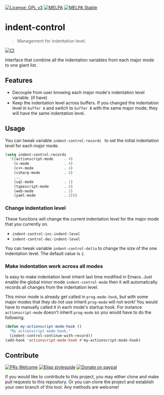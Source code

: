 [![License: GPL v3](https://img.shields.io/badge/License-GPL%20v3-blue.svg)](https://www.gnu.org/licenses/gpl-3.0)
[![MELPA](https://melpa.org/packages/indent-control-badge.svg)](https://melpa.org/#/indent-control)
[![MELPA Stable](https://stable.melpa.org/packages/indent-control-badge.svg)](https://stable.melpa.org/#/indent-control)

# indent-control
> Management for indentation level.

[![CI](https://github.com/jcs-elpa/indent-control/actions/workflows/test.yml/badge.svg)](https://github.com/jcs-elpa/indent-control/actions/workflows/test.yml)

Interface that combine all the indentation variables from each major mode
to one giant list.

## Features

* Decouple from user knowing each major mode's indentation level variable. (if have)
* Keep the indentation level across buffers. If you changed the indentation level
in `buffer A` and switch to `buffer B` with the same major mode; they will have
the same indentation level.

## Usage

You can tweak variable `indent-control-records ` to set the initial
indentation level for each major mode.

```el
(setq indent-control-records
  '((actionscript-mode     . 4)
    (c-mode                . 4)
    (c++-mode              . 4)
    (csharp-mode           . 4)
    ...
    (sql-mode              . 1)
    (typescript-mode       . 4)
    (web-mode              . 2)
    (yaml-mode             . 2)))
```

### Change indentation level

These functions will change the current indentation level for the major mode
that you currently on.

* `indent-control-inc-indent-level`
* `indent-control-dec-indent-level`

You can tweak variable `indent-control-delta` to change the size of the one
indentation level. The default value is `2`.

### Make indentation work across all modes

Is easy to make indentation level inherit last time modified in Emacs.
Just enable the global minor mode `indent-control-mode` then it will
automatically records all changes from the indentation level.

This minor mode is already get called in `prog-mode-hook`, but with some
major modes that they do not use inherit `prog-mode` will not work!
You would have to manually called it in each mode's startup hook.
For instance `actionscript-mode` doesn't inherit `prog-mode` so you would
have to do the following.

```el
(defun my-actionscript-mode-hook ()
  "My actionscript mode hook."
  (indent-control-continue-with-record))
(add-hook 'actionscript-mode-hook #'my-actionscript-mode-hook)
```

## Contribute

[![PRs Welcome](https://img.shields.io/badge/PRs-welcome-brightgreen.svg)](http://makeapullrequest.com)
[![Elisp styleguide](https://img.shields.io/badge/elisp-style%20guide-purple)](https://github.com/bbatsov/emacs-lisp-style-guide)
[![Donate on paypal](https://img.shields.io/badge/paypal-donate-1?logo=paypal&color=blue)](https://www.paypal.me/jcs090218)

If you would like to contribute to this project, you may either
clone and make pull requests to this repository. Or you can
clone the project and establish your own branch of this tool.
Any methods are welcome!
